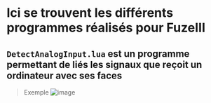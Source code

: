 # Ici se trouvent les différents programmes réalisés pour FuzeIII

## `DetectAnalogInput.lua` est un programme permettant de liés les signaux que reçoit un ordinateur avec ses faces 
> Exemple
![image](https://user-images.githubusercontent.com/84443782/209239543-99fe8036-e2d1-4140-a78e-4053f0fe0c85.png)
